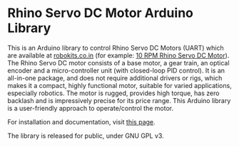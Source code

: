 # Rhino Servo DC Motor Arduino Library
This is an Arduino library to control Rhino Servo DC Motors (UART) which are available at <a href="http://www.robokits.co.in/" target="_blank">robokits.co.in</a> (for example: <a href="http://robokits.co.in/motors/high-torque-encoder-dc-servo-motor-10rpm-with-uart-i2c-ppm-drive?cPath=2_71&" target="_blank">10 RPM Rhino Servo DC Motor</a>). The Rhino Servo DC motor consists of a base motor, a gear train, an optical encoder and a micro-controller unit (with closed-loop PID control). It is an all-in-one package, and does not require additional drivers or rigs, which makes it a compact, highly functional motor, suitable for varied applications, especially robotics. The motor is rugged, provides high torque, has zero backlash and is impressively precise for its price range. This Arduino library is a user-friendly approach to operate/control the motor.

For installation and documentation, visit <a href="http://samvrit.tk/" target="_blank">this page</a>.

The library is released for public, under GNU GPL v3.
